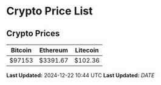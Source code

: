 # Crypto Price List

## Crypto Prices
| Bitcoin | Ethereum | Litecoin |
| ------- | -------- | -------- |
| $97153 | $3391.67 | $102.36 |
**Last Updated:** 2024-12-22 10:44 UTC
**Last Updated:** $DATE$
